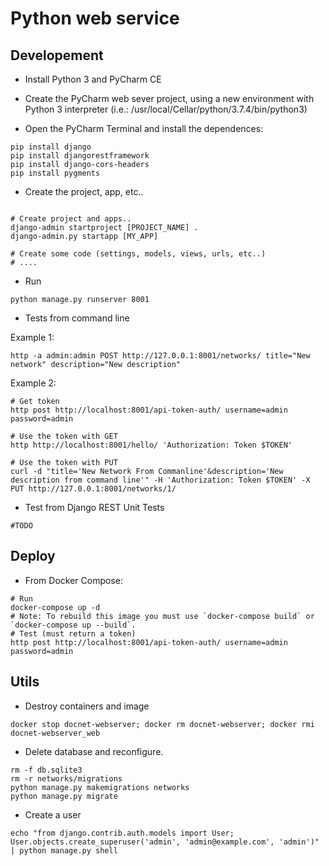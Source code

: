 # Python web service

## Developement

* Install Python 3 and PyCharm CE 

* Create the PyCharm web sever project, using a new environment with Python 3 interpreter (i.e.: /usr/local/Cellar/python/3.7.4/bin/python3)

* Open the PyCharm Terminal and install the dependences:

```
pip install django
pip install djangorestframework
pip install django-cors-headers
pip install pygments

```

* Create the project, app, etc..
```

# Create project and apps..
django-admin startproject [PROJECT_NAME] .
django-admin.py startapp [MY_APP]

# Create some code (settings, models, views, urls, etc..)
# ....

```

* Run

```
python manage.py runserver 8001
```

* Tests from command line

Example 1: 

```
http -a admin:admin POST http://127.0.0.1:8001/networks/ title="New network" description="New description"
``` 
   
Example 2:

```
# Get token
http post http://localhost:8001/api-token-auth/ username=admin password=admin

# Use the token with GET
http http://localhost:8001/hello/ 'Authorization: Token $TOKEN'

# Use the token with PUT
curl -d "title='New Network From Commanline'&description='New description from command line'" -H 'Authorization: Token $TOKEN' -X PUT http://127.0.0.1:8001/networks/1/ 
```

* Test from Django REST Unit Tests
```
#TODO
```

## Deploy

* From Docker Compose:

```
# Run
docker-compose up -d
# Note: To rebuild this image you must use `docker-compose build` or `docker-compose up --build`.
# Test (must return a token)
http post http://localhost:8001/api-token-auth/ username=admin password=admin
```

## Utils

* Destroy containers and image

```
docker stop docnet-webserver; docker rm docnet-webserver; docker rmi docnet-webserver_web
```

* Delete database and reconfigure.

```
rm -f db.sqlite3
rm -r networks/migrations
python manage.py makemigrations networks
python manage.py migrate
```

* Create a user

```
echo "from django.contrib.auth.models import User; User.objects.create_superuser('admin', 'admin@example.com', 'admin')" | python manage.py shell
```
